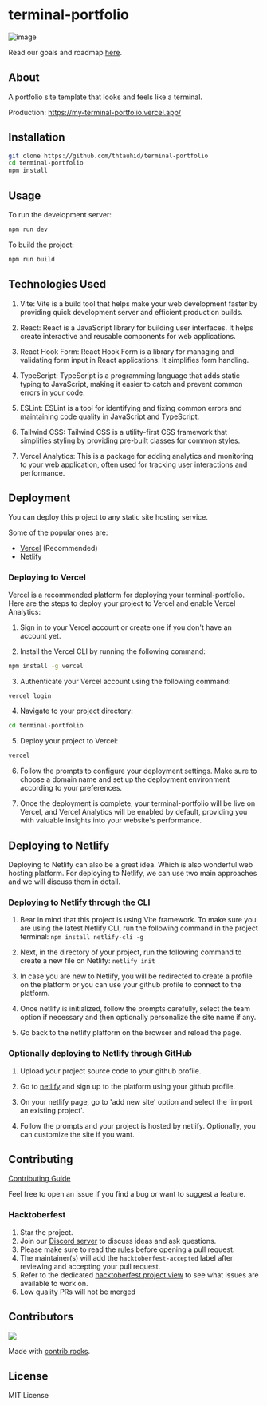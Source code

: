 # terminal-portfolio

![image](https://github.com/thtauhid/terminal-portfolio/assets/13254850/23ecf4cd-89d4-4eed-aa2c-5a6c31f96c51)

Read our goals and roadmap [here](ROADMAP.md).

## About

A portfolio site template that looks and feels like a terminal.

Production: <https://my-terminal-portfolio.vercel.app/>

## Installation

```bash
git clone https://github.com/thtauhid/terminal-portfolio
cd terminal-portfolio
npm install
```

## Usage

To run the development server:

```bash
npm run dev
```

To build the project:

```bash
npm run build
```

## Technologies Used

1. Vite: Vite is a build tool that helps make your web development faster by providing quick development server and efficient production builds.

2. React: React is a JavaScript library for building user interfaces. It helps create interactive and reusable components for web applications.

3. React Hook Form: React Hook Form is a library for managing and validating form input in React applications. It simplifies form handling.

4. TypeScript: TypeScript is a programming language that adds static typing to JavaScript, making it easier to catch and prevent common errors in your code.

5. ESLint: ESLint is a tool for identifying and fixing common errors and maintaining code quality in JavaScript and TypeScript.

6. Tailwind CSS: Tailwind CSS is a utility-first CSS framework that simplifies styling by providing pre-built classes for common styles.

7. Vercel Analytics: This is a package for adding analytics and monitoring to your web application, often used for tracking user interactions and performance.

## Deployment

You can deploy this project to any static site hosting service.

Some of the popular ones are:

- [Vercel](https://vercel.com/) (Recommended)
- [Netlify](https://www.netlify.com/)

### Deploying to Vercel

Vercel is a recommended platform for deploying your terminal-portfolio. Here are the steps to deploy your project to Vercel and enable Vercel Analytics:

1. Sign in to your Vercel account or create one if you don't have an account yet.

2. Install the Vercel CLI by running the following command:

```bash
npm install -g vercel
```

3. Authenticate your Vercel account using the following command:

```bash
vercel login
```

4. Navigate to your project directory:

```bash
cd terminal-portfolio
```

5. Deploy your project to Vercel:

```bash
vercel
```

6. Follow the prompts to configure your deployment settings. Make sure to choose a domain name and set up the deployment environment according to your preferences.

7. Once the deployment is complete, your terminal-portfolio will be live on Vercel, and Vercel Analytics will be enabled by default, providing you with valuable insights into your website's performance.

## Deploying to Netlify

Deploying to Netlify can also be a great idea. Which is also wonderful web hosting platform. For deploying to Netlify, we can use two main approaches and we will discuss them in detail.

### Deploying to Netlify through the CLI

1. Bear in mind that this project is using Vite framework. To make sure you are using the latest Netlify CLI, run the following command in the project terminal:
   `npm install netlify-cli -g`

2. Next, in the directory of your project, run the following command to create a new file on Netlify:
   `netlify init`

3. In case you are new to Netlify, you will be redirected to create a profile on the platform or you can use your github profile to connect to the platform.

4. Once netlify is initialized, follow the prompts carefully, select the team option if necessary and then optionally personalize the site name if any.

5. Go back to the netlify platform on the browser and reload the page.

### Optionally deploying to Netlify through GitHub

1. Upload your project source code to your github profile.

2. Go to [netlify](https://www.netlify.com/) and sign up to the platform using your github profile.

3. On your netlify page, go to 'add new site' option and select the 'import an existing project'.

4. Follow the prompts and your project is hosted by netlify. Optionally, you can customize the site if you want.

## Contributing

[Contributing Guide](CONTRIBUTING.md)

Feel free to open an issue if you find a bug or want to suggest a feature.

### Hacktoberfest

1. Star the project.
2. Join our [Discord server](https://discord.gg/3jvahVGKfa) to discuss ideas and ask questions.
3. Please make sure to read the [rules](https://hacktoberfest.com/participation/) before opening a pull request.
4. The maintainer(s) will add the `hacktoberfest-accepted` label after reviewing and accepting your pull request.
5. Refer to the dedicated [hacktoberfest project view](https://github.com/users/thtauhid/projects/1/views/2) to see what issues are available to work on.
6. Low quality PRs will not be merged

## Contributors

<a href="https://github.com/thtauhid/terminal-portfolio/graphs/contributors">
  <img src="https://contrib.rocks/image?repo=thtauhid/terminal-portfolio" />
</a>

Made with [contrib.rocks](https://contrib.rocks).

## License

MIT License
